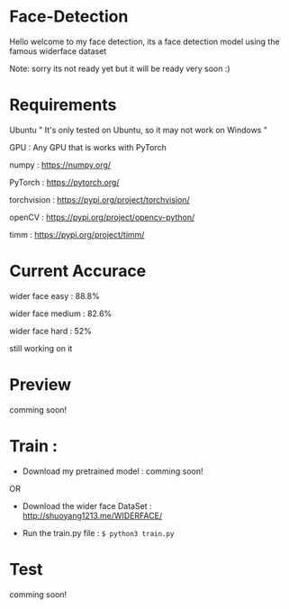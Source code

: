 # Face-Detection
Hello welcome to my face detection,
its a face detection model using the famous widerface dataset 

Note: sorry its not ready yet but it will be ready very soon :) 
# Requirements

Ubuntu      " It's only tested on Ubuntu, so it may not work on Windows "

GPU : Any GPU that is works with PyTorch

numpy : https://numpy.org/

PyTorch : https://pytorch.org/

torchvision : https://pypi.org/project/torchvision/

openCV : https://pypi.org/project/opencv-python/

timm : https://pypi.org/project/timm/

# Current Accurace

wider face easy : 88.8%

wider face medium : 82.6%

wider face hard : 52%

still working on it 

# Preview  

comming soon!
# Train :

* Download my pretrained model : comming soon!

OR 

* Download the wider face DataSet :  http://shuoyang1213.me/WIDERFACE/
 
* Run the train.py file : `$ python3 train.py`

# Test 

comming soon!

